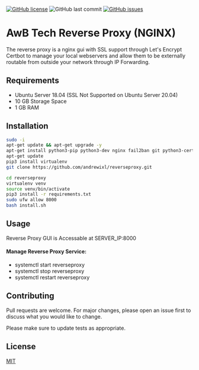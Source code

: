 <a href="https://github.com/andrewixl/reverseproxy/blob/master/LICENSE.txt"><img alt="GitHub license" src="https://img.shields.io/github/license/andrewixl/reverseproxy"></a>
<img alt="GitHub last commit" src="https://img.shields.io/github/last-commit/andrewixl/reverseproxy">
<a href="https://github.com/andrewixl/reverseproxy/issues"><img alt="GitHub issues" src="https://img.shields.io/github/issues/andrewixl/reverseproxy"></a>

# AwB Tech Reverse Proxy (NGINX)
The reverse proxy is a nginx gui with SSL support through Let's Encrypt Certbot to manage your local webservers and allow them to be externally routable from outside your network through IP Forwarding.

## Requirements
 - Ubuntu Server 18.04 (SSL Not Supported on Ubuntu Server 20.04)
 - 10 GB Storage Space
 - 1 GB RAM

## Installation

```bash
sudo -i
apt-get update && apt-get upgrade -y
apt-get install python3-pip python3-dev nginx fail2ban git python3-certbot-nginx -y
apt-get update
pip3 install virtualenv
git clone https://github.com/andrewixl/reverseproxy.git

cd reverseproxy
virtualenv venv
source venv/bin/activate
pip3 install -r requirements.txt
sudo ufw allow 8000
bash install.sh
```

## Usage
Reverse Proxy GUI is Accessable at SERVER_IP:8000

#### Manage Reverse Proxy Service:
- systemctl start reverseproxy
- systemctl stop reverseproxy
- systemctl restart reverseproxy

## Contributing
Pull requests are welcome. For major changes, please open an issue first to discuss what you would like to change.

Please make sure to update tests as appropriate.

## License
[MIT](https://choosealicense.com/licenses/mit/)
